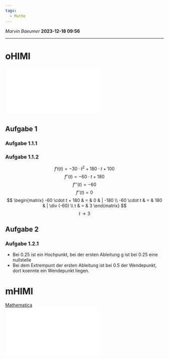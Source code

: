 ```yaml
---
tags:
  - Mathe
---
```

*Marvin Baeumer* **2023-12-18 09:56**

---
# oHIMI
![PDF](PDF/Mathe/10%20Abiturpruefung%20Mathe%202018%20oHIMI.pdf)
## Aufgabe 1
### Aufgabe 1.1.1
### Aufgabe 1.1.2
$$
f't(t)= -30 \cdot t^2 + 180 \cdot t + 100
$$
$$
f''(t)= -60 \cdot t + 180
$$
$$
f'''(t) = -60
$$
$$
f''(t) = 0
$$
$$
\begin{matrix}
-60 \cdot t + 180 & = & 0 & | -180 \\
-60 \cdot t & = & 180 & | \div (-60) \\
t & = & 3
\end{matrix}
$$
$$
t \rightarrow 3
$$
## Aufgabe 2
### Aufgabe 1.2.1
- Bei 0.25 ist ein Hochpunkt, bei der ersten Ableitung g ist bei 0.25 eine nullstelle
- Bei dem Extrempunt der ersten Ableitung ist bei 0.5 der Wendepunkt, dort koennte ein Wendepunkt liegen.
# mHIMI
[Mathematica](Mathematica/Abiturpruefung%202018.nb)  
![PDF](PDF/Mathe/9%20Abiturpruefung%20Mathe%202018%20mHIMI.pdf)
